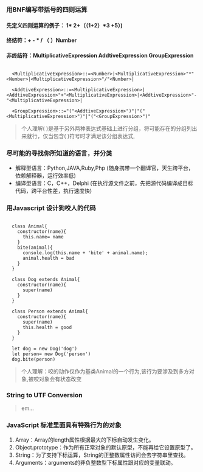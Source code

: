 ### 用BNF编写带括号的四则运算

#### 先定义四则运算的例子： 1* 2+（（1+2）*3 +5）)
#### 终结符：+ - * / （ ）Number 
#### 非终结符：MultiplicativeExpression AddtiveExpression GroupExpression

~~~

  <MultiplicativeExpression>::=<Number>|<MultiplicativeExpression>"*"<Number>|<MultiplicativeExpression>"/"<Number>|

  <AddtiveExpression>::=<MultiplicativeExpression>|<AddtiveExpression>"+"<MultiplicativeExpression>|<AddtiveExpression>"-"<MultiplicativeExpression>|

  <GroupExpression>::="("<AddtiveExpression>")"|"("<MultiplicativeExpression>")"|"("<GroupExpression>")"

~~~

> 个人理解( )是基于另外两种表达式基础上进行分组，将可能存在的分组列出来就行，仅当包含( )符号时才满足该分组表达式,

### 尽可能的寻找你所知道的语言，并分类
- 解释型语言：Python,JAVA,Ruby,Php 
(随身携带一个翻译官，天生跨平台，依赖解释器，运行效率低)
- 编译型语言：C，C++，Delphi
(在执行源文件之前，先把源代码编译成目标代码，跨平台性差，执行速度快)

### 用Javascript 设计狗咬人的代码
~~~

  class Animal{
    constructor(name){
      this.name= name
    }
    bite(animal){
      console.log(this.name + 'bite' + animal.name);
      animal.health = bad
    }
  }

  class Dog extends Animal{
    constructor(name){
      super(name)
    }
  }

  class Person extends Animal{
    constructor(name){
      super(name)
      this.health = good
    }
  }

  let dog = new Dog('dog')
  let person= new Dog('person')
  dog.bite(person)

~~~

> 个人理解：咬的动作仅作为基类Animal的一个行为,该行为要涉及到多方对象,被咬对象会有状态改变

### String to UTF Conversion
> em...

### JavaScript 标准里面具有特殊行为的对象
1. Array：Array的length属性根据最大的下标自动发生变化。 
2. Object.prototype：作为所有正常对象的默认原型，不能再给它设置原型了。
3. String：为了支持下标运算，String的正整数属性访问会去字符串里查找。
4. Arguments：arguments的非负整数型下标属性跟对应的变量联动。